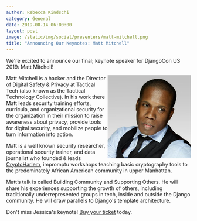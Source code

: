 ```yaml
---
author: Rebecca Kindschi
category: General
date: 2019-08-14 06:00:00
layout: post
image: /static/img/social/presenters/matt-mitchell.png
title: "Announcing Our Keynotes: Matt Mitchell"
---
```


We're excited to announce our final; keynote speaker for DjangoCon US 2019: Matt Mitchell!

<img src="/static/img/speakers/matt-mitchell.jpg" alt="Photo of Matt Mitchell" style="width:45%; display:block; float:right;" />

Matt Mitchell is a hacker and the Director of Digital Safety & Privacy at Tactical Tech (also known as the Tactical Technology Collective). In his work there Matt leads security training efforts, curricula, and organizational security for the organization in their mission to raise awareness about privacy, provide tools for digital security, and mobilize people to turn information into action.

Matt is a well known security researcher, operational security trainer, and data journalist who founded & leads [CryptoHarlem](https://twitter.com/cryptoHarlem), impromptu workshops teaching basic cryptography tools to the predominately African American community in upper Manhattan.

Matt’s talk is called Building Community and Supporting Others. He will share his experiences supporting the growth of others, including traditionally underrepresented groups in tech, inside and outside the Django community. He will draw parallels to Django's template architecture.

Don't miss Jessica's keynote! [Buy your ticket]({{site.ticket_link}}) today.
